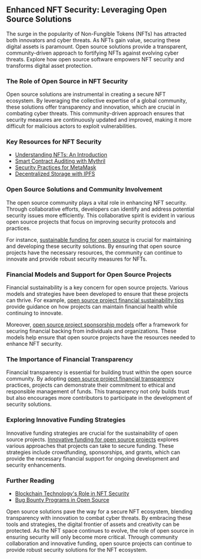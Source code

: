 ## Enhanced NFT Security: Leveraging Open Source Solutions

The surge in the popularity of Non-Fungible Tokens (NFTs) has attracted both innovators and cyber threats. As NFTs gain value, securing these digital assets is paramount. Open source solutions provide a transparent, community-driven approach to fortifying NFTs against evolving cyber threats. Explore how open source software empowers NFT security and transforms digital asset protection.

### The Role of Open Source in NFT Security

Open source solutions are instrumental in creating a secure NFT ecosystem. By leveraging the collective expertise of a global community, these solutions offer transparency and innovation, which are crucial in combating cyber threats. This community-driven approach ensures that security measures are continuously updated and improved, making it more difficult for malicious actors to exploit vulnerabilities.

### Key Resources for NFT Security

- [Understanding NFTs: An Introduction](https://ethereum.org/en/nft/)
- [Smart Contract Auditing with Mythril](https://mythx.io/downloads/)
- [Security Practices for MetaMask](https://metamask.io/faqs)
- [Decentralized Storage with IPFS](https://ipfs.tech/)

### Open Source Solutions and Community Involvement

The open source community plays a vital role in enhancing NFT security. Through collaborative efforts, developers can identify and address potential security issues more efficiently. This collaborative spirit is evident in various open source projects that focus on improving security protocols and practices.

For instance, [sustainable funding for open source](https://www.license-token.com/wiki/sustainable-funding-open-source) is crucial for maintaining and developing these security solutions. By ensuring that open source projects have the necessary resources, the community can continue to innovate and provide robust security measures for NFTs.

### Financial Models and Support for Open Source Projects

Financial sustainability is a key concern for open source projects. Various models and strategies have been developed to ensure that these projects can thrive. For example, [open source project financial sustainability tips](https://www.license-token.com/wiki/open-source-project-financial-sustainability-tips) provide guidance on how projects can maintain financial health while continuing to innovate.

Moreover, [open source project sponsorship models](https://www.license-token.com/wiki/open-source-project-sponsorship-models) offer a framework for securing financial backing from individuals and organizations. These models help ensure that open source projects have the resources needed to enhance NFT security.

### The Importance of Financial Transparency

Financial transparency is essential for building trust within the open source community. By adopting [open source project financial transparency](https://www.license-token.com/wiki/open-source-project-financial-transparency) practices, projects can demonstrate their commitment to ethical and responsible management of funds. This transparency not only builds trust but also encourages more contributors to participate in the development of security solutions.

### Exploring Innovative Funding Strategies

Innovative funding strategies are crucial for the sustainability of open source projects. [Innovative funding for open source projects](https://www.license-token.com/wiki/innovative-funding-for-open-source-projects) explores various approaches that projects can take to secure funding. These strategies include crowdfunding, sponsorships, and grants, which can provide the necessary financial support for ongoing development and security enhancements.

### Further Reading

- [Blockchain Technology's Role in NFT Security](https://www.hyperledger.org/use/nft)
- [Bug Bounty Programs in Open Source](https://www.bugcrowd.com/)

Open source solutions pave the way for a secure NFT ecosystem, blending transparency with innovation to combat cyber threats. By embracing these tools and strategies, the digital frontier of assets and creativity can be protected. As the NFT space continues to evolve, the role of open source in ensuring security will only become more critical. Through community collaboration and innovative funding, open source projects can continue to provide robust security solutions for the NFT ecosystem.